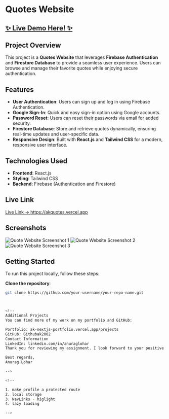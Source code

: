 # Quotes Website

<h2>
<a href="https://akquotes.vercel.app" target="_blank">✨ Live Demo Here! ✨</a>
</h2>

## Project Overview
This project is a **Quotes Website** that leverages **Firebase Authentication** and **Firestore Database** to provide a seamless user experience. Users can browse and manage their favorite quotes while enjoying secure authentication.

## Features
- **User Authentication**: Users can sign up and log in using Firebase Authentication.
- **Google Sign-In**: Quick and easy sign-in option using Google accounts.
- **Password Reset**: Users can reset their passwords via email for added security.
- **Firestore Database**: Store and retrieve quotes dynamically, ensuring real-time updates and user-specific data.
- **Responsive Design**: Built with **React.js** and **Tailwind CSS** for a modern, responsive user interface.

## Technologies Used
- **Frontend**: React.js
- **Styling**: Tailwind CSS
- **Backend**: Firebase (Authentication and Firestore)

## Live Link
<a href="https://akquotes.vercel.app" target="_blank">Live Link → https://akquotes.vercel.app</a>

## Screenshots
![Quote Website Screenshot 1](https://github.com/user-attachments/assets/d3fb5e5a-736e-45d9-9d77-22df08817f3a)
![Quote Website Screenshot 2](https://github.com/user-attachments/assets/119d3005-2531-4e73-a6df-a363dbb1b8b3)
![Quote Website Screenshot 3](https://github.com/user-attachments/assets/021b076b-2fb1-4fd5-933b-80f34dd37bf3)

## Getting Started
To run this project locally, follow these steps:

**Clone the repository**:
   ```bash
   git clone https://github.com/your-username/your-repo-name.git



<!--
Additional Projects
You can find more of my work on my portfolio and GitHub:

Portfolio: ak-nextjs-portfolio.vercel.app/projects
GitHub: Githubak2002
Contact Information
LinkedIn: linkedin.com/in/anuraglohar
Thank you for reviewing my assignment. I look forward to your positive response.

Best regards,
Anurag Lohar

-->

<!-- 

1. make profile a protected route
2. local storage
3. NavLinks - higlight 
4. lazy loading

 -->
